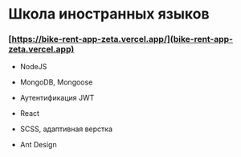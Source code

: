 # Школа иностранных языков

### [https://bike-rent-app-zeta.vercel.app/](bike-rent-app-zeta.vercel.app)

- NodeJS
- MongoDB, Mongoose
- Аутентификация JWT

- React
- SCSS, адаптивная верстка
- Ant Design

